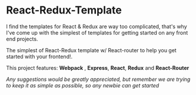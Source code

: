 # React-Redux-Template

I find the templates for React & Redux are way too complicated, that's why I've come up with the simplest of templates for getting started on any front end projects.

The simplest of React-Redux template w/ React-router to help you get started with your frontend!.

This project features: 
**Webpack** , **Express**, **React**, **Redux** and **React-Router**

*Any suggestions would be greatly appreciated, but remember we are trying to keep it as simple as possible, so any newbie can get started*

